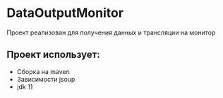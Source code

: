 # DataOutputMonitor
Проект реализован для получения данных и трансляции на монитор
## Проект использует:
- Сборка на maven
- Зависимости jsoup
- jdk 11
